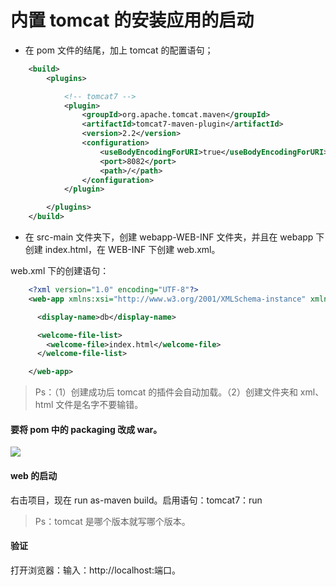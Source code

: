 # 内置 tomcat 的安装应用的启动

- 在 pom 文件的结尾，加上 tomcat 的配置语句；

```xml
	<build>
		<plugins>

			<!-- tomcat7 -->
			<plugin>
				<groupId>org.apache.tomcat.maven</groupId>
				<artifactId>tomcat7-maven-plugin</artifactId>
				<version>2.2</version>
				<configuration>
					<useBodyEncodingForURI>true</useBodyEncodingForURI>
					<port>8082</port>
					<path>/</path>
				</configuration>
			</plugin>

		</plugins>
	</build>
```

- 在 src-main 文件夹下，创建 webapp-WEB-INF 文件夹，并且在 webapp 下创建 index.html，在 WEB-INF 下创建 web.xml。

web.xml 下的创建语句：

```xml
	<?xml version="1.0" encoding="UTF-8"?>
	<web-app xmlns:xsi="http://www.w3.org/2001/XMLSchema-instance" xmlns="http://java.sun.com/xml/ns/javaee" xmlns:web="http://java.sun.com/xml/ns/javaee/web-app_2_5.xsd" xsi:schemaLocation="http://java.sun.com/xml/ns/javaee http://java.sun.com/xml/ns/javaee/web-app_2_5.xsd" id="WebApp_ID" version="2.5">

	  <display-name>db</display-name>

	  <welcome-file-list>
	    <welcome-file>index.html</welcome-file>
	  </welcome-file-list>

	</web-app>
```

> Ps：（1）创建成功后 tomcat 的插件会自动加载。（2）创建文件夹和 xml、html 文件是名字不要输错。

#### 要将 pom 中的 packaging 改成 war。

<p class="show-images"><img src="/firstlearn/dubbo/111.png" width="%60"></p>

#### web 的启动

右击项目，现在 run as-maven build。启用语句：tomcat7：run

> Ps：tomcat 是哪个版本就写哪个版本。

#### 验证

打开浏览器：输入：http://localhost:端口。
